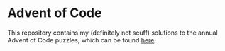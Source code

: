# Advent of Code

This repository contains my (definitely not scuff) solutions to the annual Advent of Code puzzles, which can be found [here](https://adventofcode.com).
